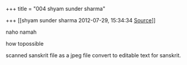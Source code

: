 +++
title = "004 shyam sunder sharma"

+++
[[shyam sunder sharma	2012-07-29, 15:34:34 [Source](https://groups.google.com/g/bvparishat/c/Mz39XSuVM4I)]]



naho namah

how topossible

scanned sanskrit file as a jpeg file convert to editable text for sanskrit. 

